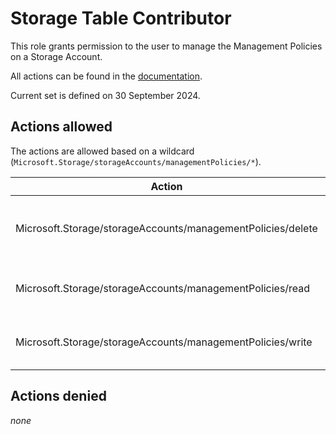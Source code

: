 # Storage Table Contributor

This role grants permission to the user to manage the Management Policies on a Storage Account.

All actions can be found in the [documentation](https://learn.microsoft.com/en-us/azure/role-based-access-control/resource-provider-operations#microsoftstorage).

Current set is defined on 30 September 2024.

## Actions allowed

The actions are allowed based on a wildcard (`Microsoft.Storage/storageAccounts/managementPolicies/*`).

| Action | Description |
|-|-|
| Microsoft.Storage/storageAccounts/managementPolicies/delete | Delete storage account management policies |
| Microsoft.Storage/storageAccounts/managementPolicies/read | Get storage management account policies |
| Microsoft.Storage/storageAccounts/managementPolicies/write | Put storage account management policies |

## Actions denied

_none_
